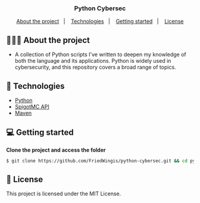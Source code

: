 <h3 align="center">
	Python Cybersec
</h3>

<p align="center">
  <a href="#-about-the-project">About the project</a>&nbsp;&nbsp;&nbsp;|&nbsp;&nbsp;&nbsp;
  <a href="#-technologies">Technologies</a>&nbsp;&nbsp;&nbsp;|&nbsp;&nbsp;&nbsp;
  <a href="#-getting-started">Getting started</a>&nbsp;&nbsp;&nbsp;|&nbsp;&nbsp;&nbsp;
  <a href="#-license">License</a>
</p>

## 👨🏻‍💻 About the project

- <p>A collection of Python scripts I've written to deepen my knowledge of both the language and its applications. Python is widely used in cybersecurity, and this repository covers a broad range of topics.</p>

## 🚀 Technologies

- [Python](https://www.java.com/en/)
- [SpigotMC API](https://www.spigotmc.org/)
- [Maven](https://maven.apache.org/)

## 💻 Getting started

**Clone the project and access the folder**

```bash
$ git clone https://github.com/FriedWingis/python-cybersec.git && cd python-cybersec
```

## 📝 License

This project is licensed under the MIT License.